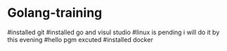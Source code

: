 # Golang-training
#installed git
#installed go and visul studio
#linux is pending i will do it by this evening 
#hello pgm excuted
#installed docker
